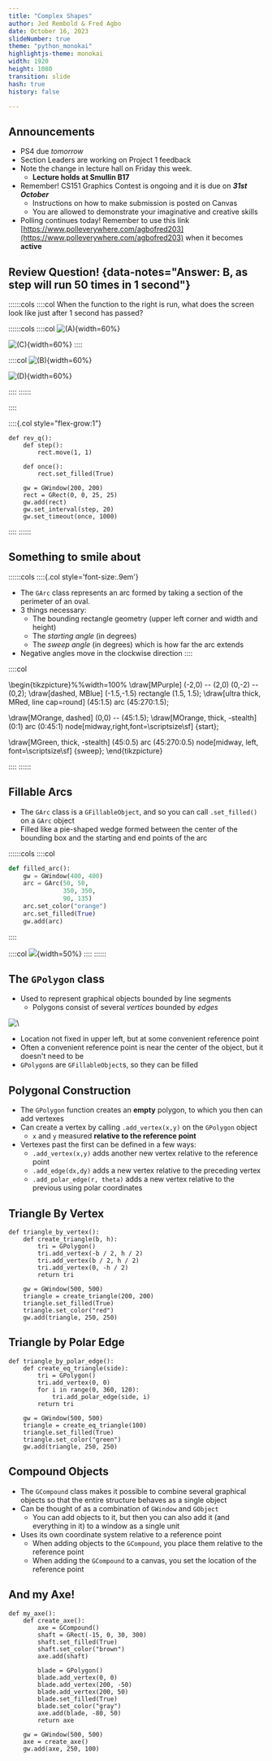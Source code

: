 ```yaml
---
title: "Complex Shapes"
author: Jed Rembold & Fred Agbo
date: October 16, 2023
slideNumber: true
theme: "python_monokai"
highlightjs-theme: monokai
width: 1920
height: 1080
transition: slide
hash: true
history: false

---
```



## Announcements
- PS4 due _tomorrow_
- Section Leaders are working on Project 1 feedback
- Note the change in lecture hall on Friday this week. 
    - **Lecture holds at Smullin B17**
- Remember! CS151 Graphics Contest is ongoing and it is due on ***31st October***
    - Instructions on how to make submission is posted on Canvas
    - You are allowed to demonstrate your imaginative and creative skills 
- Polling continues today! Remember to use this link [https://www.polleverywhere.com/agbofred203](https://www.polleverywhere.com/agbofred203) when it becomes **active**

<!--
## Quick General Poll
Comparatively speaking, how would you say you are doing in absorbing and keeping up with the material in this class?

:::{.poll}
#. "Probably better than the majority of my peers"
#. "Probably about the same as the majority of my peers"
#. "Probably worse than the majority of my peers"
#. "Probably way worse than the majority of my peers"
:::
-->

## Review Question! {data-notes="Answer: B, as step will run 50 times in 1 second"}
::::::cols
::::col
When the function to the right is run, what does the screen look like just after 1 second has passed?

::::::cols
::::col
![(A)](../images/AnimationA.png){width=60%}

![(C)](../images/AnimationC.png){width=60%}
::::

::::col
![(B)](../images/AnimationB.png){width=60%}

![(D)](../images/AnimationD.png){width=60%}

::::
::::::


::::

::::{.col style="flex-grow:1"}
```{.python style="max-height:900px; font-size:0.8em"}
def rev_q():
    def step():
        rect.move(1, 1)

    def once():
        rect.set_filled(True)

    gw = GWindow(200, 200)
    rect = GRect(0, 0, 25, 25)
    gw.add(rect)
    gw.set_interval(step, 20)
    gw.set_timeout(once, 1000)
```

::::
::::::
<!--
## Making those circles grow!
```{.python style='max-height:800px;' data-line-numbers=""}
from pgl import GWindow, GOval
import random

GWIDTH = 500
GHEIGHT = 400
N_CIRCLES = 20
MIN_RADIUS = 15
MAX_RADIUS = 100
DELTA_TIME = 10
DELTA_SIZE = 1

def random_color():
	color = "#"
	for i in range(6):
		color += random.choice("0123456789ABCDEF")
	return color

def create_filled_circle(x, y, r, color="black"):
	circ = Goval(x-r, y-r, 2*r, 2*r)
	circ.set_filled(True)
	circ.set_color(color)
	return circ

def growing_circles():
    def start_new_circle():
        r = random.uniform(MIN_RADIUS, MAX_RADIUS)
        x = random.uniform(r, GWIDTH - r)
        y = random.uniform(r, GHEIGHT - r)
        gw.circle = create_filled_circle(
							x, y, 
							0, random_color()
						)
        gw.desired_size = 2 * r
        gw.current_size = 0
        gw.circles_created += 1
        return gw.circle

    def step():
		# Grow a circle if needed
        if gw.current_size < gw.desired_size:
            gw.current_size += DELTA_SIZE
            x = gw.circle.get_x() - DELTA_SIZE / 2
            y = gw.circle.get_y() - DELTA_SIZE / 2
            gw.circle.set_bounds(
							x, y, 
							gw.current_size,
							gw.current_size
						)
		# or add a circle if you can
        elif gw.circles_created < N_CIRCLES:
            gw.add(start_new_circle())
		# or stop
        else:
            timer.stop()

    gw = GWindow(GWIDTH, GHEIGHT)
    gw.circles_created = 0
    gw.current_size = 0
    gw.desired_size = 0
    timer = gw.set_interval(step, DELTA_TIME)
```


## Simulation
- Our technique of piecing together many small movements to resemble motion is not limited to just making pretty animations!
- Physicists use similar techniques to break complex problems into simple pieces
	- "In this small time interval, the motion is simple"
	- Chain together many time intervals to construct the full motion
- There are many areas where this is the **only** way to solve a problem, as we can not write down equations to express the result otherwise!

## The Two Body Problem
```{.python style="max-height:800px;"}
from pgl import GWindow, GOval, GLine
from pgl_tools import create_filled_circle

def two_body():
    def step():
        # Compute forces and accelerations
        dx = planet1.get_x() - planet2.get_x()
        dy = planet1.get_y() - planet2.get_y()
        r3 = (dx ** 2 + dy ** 2) ** (3 / 2)
        ax = 1000 / r3 * dx
        ay = 1000 / r3 * dy

        # Update velocities
        gw.vx1 += -ax
        gw.vy1 += -ay
        gw.vx2 += ax
        gw.vy2 += ay

        # Augment history paths
        path1 = GLine(
            planet1.get_x() + 10,
            planet1.get_y() + 10,
            planet1.get_x() + 10 + gw.vx1,
            planet1.get_y() + 10 + gw.vy1,
        )
        path1.set_color("red")
        path1.set_line_width(3)

        path2 = GLine(
            planet2.get_x() + 10,
            planet2.get_y() + 10,
            planet2.get_x() + 10 + gw.vx2,
            planet2.get_y() + 10 + gw.vy2,
        )
        path2.set_color("cyan")
        path2.set_line_width(3)

        # Move planets
        planet1.move(gw.vx1, gw.vy1)
        planet2.move(gw.vx2, gw.vy2)

        gw.add(path1)
        gw.add(path2)

    gw = GWindow(600, 600)
    # Defining state variables
    gw.vx1, gw.vy1 = 0, 1
    gw.vx2, gw.vy2 = 0, -1

    planet1 = create_filled_circle(200, 200, 10, "red")
    planet2 = create_filled_circle(400, 200, 10, "cyan")

    gw.add(planet1)
    gw.add(planet2)

    gw.set_interval(step, 30)

if __name__ == '__main__':
    two_body()
```
-->
## Something to smile about

::::::cols
::::{.col style='font-size:.9em'}
<!--- Up until now, we haven't had a way to draw an arc!-->
- The `GArc` class represents an arc formed by taking a section of the perimeter of an oval.
- 3 things necessary:
	- The bounding rectangle geometry (upper left corner and width and height)
	- The _starting angle_ (in degrees)
	- The _sweep angle_ (in degrees) which is how far the arc extends
- Negative angles move in the clockwise direction
::::

::::col

\begin{tikzpicture}%%width=100%
\draw[MPurple] (-2,0) -- (2,0) (0,-2) -- (0,2);
\draw[dashed, MBlue] (-1.5,-1.5) rectangle (1.5, 1.5);
\draw[ultra thick, MRed, line cap=round] (45:1.5) arc (45:270:1.5);

\draw[MOrange, dashed] (0,0) -- (45:1.5);
\draw[MOrange, thick, -stealth] (0:1) arc (0:45:1) node[midway,right,font=\scriptsize\sf] {start};

\draw[MGreen, thick, -stealth] (45:0.5) arc (45:270:0.5) node[midway, left, font=\scriptsize\sf] {sweep};
\end{tikzpicture}

::::
::::::


## Fillable Arcs
- The `GArc` class is a `GFillableObject`, and so you can call `.set_filled()` on a `GArc` object
- Filled like a pie-shaped wedge formed between the center of the bounding box and the starting and end points of the arc

::::::cols
::::col
```python
def filled_arc():
    gw = GWindow(400, 400)
    arc = GArc(50, 50, 
			   350, 350, 
			   90, 135)
    arc.set_color("orange")
    arc.set_filled(True)
    gw.add(arc)
```
::::

::::col
![](../images/FilledArc.png){width=50%}
::::
::::::


<!-- Moving to a lab?
## Pacman Discussion
::::::cols
::::col
How to recreate the animation below? Each group has a question to answer on the right.
<br><br><br>

![PacMan!](../images/Pacman.gif){width=100%}
::::
::::{.col style="flex-grow:1.5;"}


Group A
: How could we create the initial PacMan image?

Group B
: How can we move PacMan and bounce him off the edges?

Group C
: How can we make his mouth open and close?

Group D
: How can we make his mouth flip around when he bounces off the walls?


::::

::::::
-->


## The `GPolygon` class
- Used to represent graphical objects bounded by line segments
	- Polygons consist of several _vertices_ bounded by _edges_

![\ ](../images/GPolygons.svg)

- Location not fixed in upper left, but at some convenient reference point
- Often a convenient reference point is near the center of the object, but it doesn't need to be
- `GPolygon`s are `GFillableObject`s, so they can be filled


## Polygonal Construction
- The `GPolygon` function creates an **empty** polygon, to which you then can add vertexes
- Can create a vertex by calling `.add_vertex(x,y)` on the `GPolygon` object
	- `x` and `y` measured **relative to the reference point**
- Vertexes past the first can be defined in a few ways:
	- `.add_vertex(x,y)` adds another new vertex relative to the reference point
	- `.add_edge(dx,dy)` adds a new vertex relative to the preceding vertex
	- `.add_polar_edge(r, theta)` adds a new vertex relative to the previous using polar coordinates

## Triangle By Vertex
```{.python style='max-height:800px;'}
def triangle_by_vertex():
    def create_triangle(b, h):
        tri = GPolygon()
        tri.add_vertex(-b / 2, h / 2)
        tri.add_vertex(b / 2, h / 2)
        tri.add_vertex(0, -h / 2)
        return tri

    gw = GWindow(500, 500)
    triangle = create_triangle(200, 200)
    triangle.set_filled(True)
    triangle.set_color("red")
    gw.add(triangle, 250, 250)
```

## Triangle by Polar Edge
```{.python style='max-height:800px;'}
def triangle_by_polar_edge():
    def create_eq_triangle(side):
        tri = GPolygon()
        tri.add_vertex(0, 0)
        for i in range(0, 360, 120):
            tri.add_polar_edge(side, i)
        return tri

    gw = GWindow(500, 500)
    triangle = create_eq_triangle(100)
    triangle.set_filled(True)
    triangle.set_color("green")
    gw.add(triangle, 250, 250)
```

## Compound Objects
- The `GCompound` class makes it possible to combine several graphical objects so that the entire structure behaves as a single object
- Can be thought of as a combination of `GWindow` and `GObject`
	- You can add objects to it, but then you can also add it (and everything in it) to a window as a single unit
- Uses its own coordinate system relative to a reference point
	- When adding objects to the `GCompound`, you place them relative to the reference point
	- When adding the `GCompound` to a canvas, you set the location of the reference point


## And my Axe!
```{.python style='max-height:800px;'}
def my_axe():
    def create_axe():
        axe = GCompound()
        shaft = GRect(-15, 0, 30, 300)
        shaft.set_filled(True)
        shaft.set_color("brown")
        axe.add(shaft)

        blade = GPolygon()
        blade.add_vertex(0, 0)
        blade.add_vertex(200, -50)
        blade.add_vertex(200, 50)
        blade.set_filled(True)
        blade.set_color("gray")
        axe.add(blade, -80, 50)
        return axe

    gw = GWindow(500, 500)
    axe = create_axe()
    gw.add(axe, 250, 100)
```

